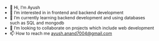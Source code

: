 - 👋 Hi, I’m Ayush
- 👀 I’m interested in in frontend and backend development 
- 🌱 I’m currently learning backend development and using databases such as SQL and mongodb
- 💞️ I’m looking to collaborate on projects which include web development
- 📫 How to reach me ayush.anand7004@gmail.com

<!---
ayushanand027/ayushanand027 is a ✨ special ✨ repository because its `README.md` (this file) appears on your GitHub profile.
You can click the Preview link to take a look at your changes.
--->
